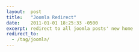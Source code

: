 ```yaml
---
layout:  post
title:   "Joomla Redirect"
date:    2011-01-01 18:25:33 -0500
excerpt: redirect to all joomla posts' new home
redirect_to:
  - /tag/joomla/
---
```

